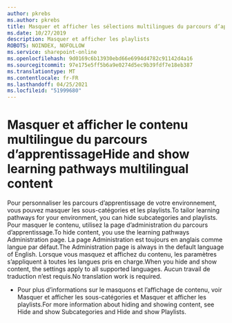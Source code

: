 ```yaml
---
author: pkrebs
ms.author: pkrebs
title: Masquer et afficher les sélections multilingues du parcours d’apprentissage
ms.date: 10/27/2019
description: Masquer et afficher les playlists
ROBOTS: NOINDEX, NOFOLLOW
ms.service: sharepoint-online
ms.openlocfilehash: 9d0169c6b13930ebd66e6994d4782c91142d4a16
ms.sourcegitcommit: 97e175e5ff5b6a9e0274d5ec9b39fdf7e18eb387
ms.translationtype: MT
ms.contentlocale: fr-FR
ms.lasthandoff: 04/25/2021
ms.locfileid: "51999680"
---
```

# <a name="hide-and-show-learning-pathways-multilingual-content"></a><span data-ttu-id="a54fb-103">Masquer et afficher le contenu multilingue du parcours d’apprentissage</span><span class="sxs-lookup"><span data-stu-id="a54fb-103">Hide and show learning pathways multilingual content</span></span> 

<span data-ttu-id="a54fb-104">Pour personnaliser les parcours d’apprentissage de votre environnement, vous pouvez masquer les sous-catégories et les playlists.</span><span class="sxs-lookup"><span data-stu-id="a54fb-104">To tailor learning pathways for your environment, you can hide subcategories and playlists.</span></span> <span data-ttu-id="a54fb-105">Pour masquer le contenu, utilisez la page d’administration du parcours d’apprentissage.</span><span class="sxs-lookup"><span data-stu-id="a54fb-105">To hide content, you use the learning pathways Administration page.</span></span> <span data-ttu-id="a54fb-106">La page Administration est toujours en anglais comme langue par défaut.</span><span class="sxs-lookup"><span data-stu-id="a54fb-106">The Administration page is always in the default language of English.</span></span> <span data-ttu-id="a54fb-107">Lorsque vous masquez et affichez du contenu, les paramètres s’appliquent à toutes les langues pris en charge.</span><span class="sxs-lookup"><span data-stu-id="a54fb-107">When you hide and show content, the settings apply to all supported languages.</span></span> <span data-ttu-id="a54fb-108">Aucun travail de traduction n’est requis.</span><span class="sxs-lookup"><span data-stu-id="a54fb-108">No translation work is required.</span></span> 

- <span data-ttu-id="a54fb-109">Pour plus d’informations sur le masquons et l’affichage de contenu, voir Masquer et afficher les sous-catégories et Masquer et afficher les playlists.</span><span class="sxs-lookup"><span data-stu-id="a54fb-109">For more information about hiding and showing content, see Hide and show Subcategories and Hide and show Playlists.</span></span> 



